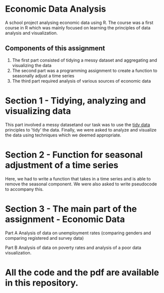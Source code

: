# Economic Data Analysis
A school project analysing economic data using R. The course was a first course in R which was mainly focused on learning the principles of data analysis and visualization. 

## Components of this assignment 
1. The first part consisted of tidying a messy dataset and aggregating and visualizing the data 
2. The second part was a programming assignment to create a function to seasonally adjust a time series 
3. The third part required analysis of various sources of economic data 
# Section 1 - Tidying, analyzing and visualizing data 

This part involved a messy datasetand our task was to use the [tidy data](https://vita.had.co.nz/papers/tidy-data.pdf) principles to 'tidy' the data. Finally, we were asked to analyze and visualize the data using techniques which we deemed appropriate.

# Section 2 - Function for seasonal adjustment of a time series 

Here, we had to write a function that takes in a time series and is able to remove the seasonal component. We were also asked to write pseudocode to accompany this. 

# Section 3 - The main part of the assignment - Economic Data 

Part A 
Analysis of data on unemployment rates (comparing genders and comparing registered and survey data) 

Part B
Analysis of data on poverty rates and analysis of a poor data visualization. 


All the code and the pdf are available in this repository. 
=======
